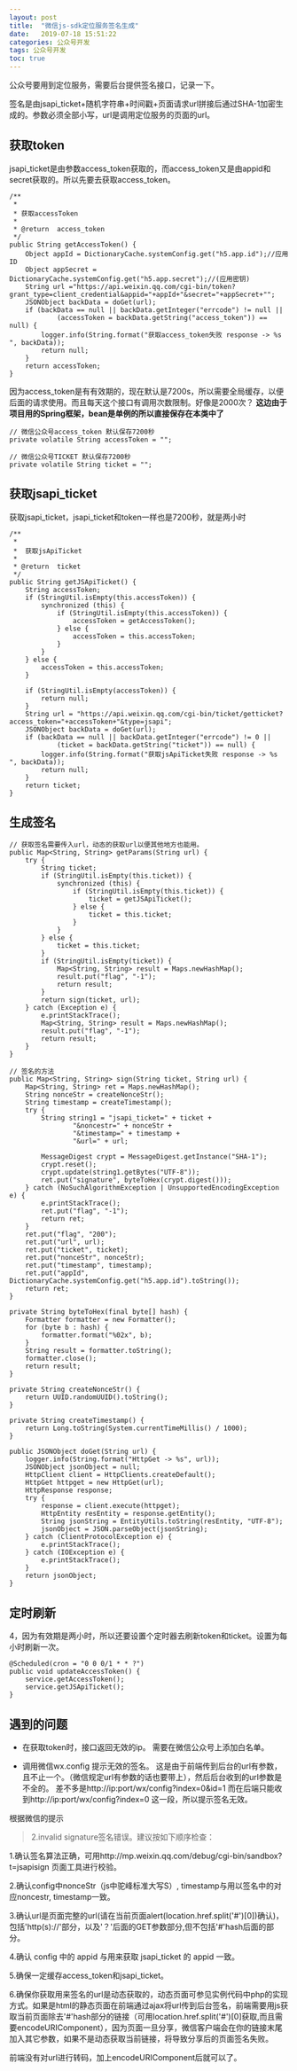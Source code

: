 ```yaml
---
layout: post
title:  "微信js-sdk定位服务签名生成"
date:   2019-07-18 15:51:22
categories: 公众号开发
tags: 公众号开发
toc: true
---
```



公众号要用到定位服务，需要后台提供签名接口，记录一下。

签名是由jsapi_ticket+随机字符串+时间戳+页面请求url拼接后通过SHA-1加密生成的。参数必须全部小写，url是调用定位服务的页面的url。

<!-- more -->


## 获取token

jsapi_ticket是由参数access_token获取的，而access_token又是由appid和secret获取的。所以先要去获取access_token。


    /**
     *
     * 获取accessToken
     *
     * @return  access_token
     */
    public String getAccessToken() {
        Object appId = DictionaryCache.systemConfig.get("h5.app.id");//应用ID
        Object appSecret = DictionaryCache.systemConfig.get("h5.app.secret");//(应用密钥)
        String url ="https://api.weixin.qq.com/cgi-bin/token?grant_type=client_credential&appid="+appId+"&secret="+appSecret+"";
        JSONObject backData = doGet(url);
        if (backData == null || backData.getInteger("errcode") != null || 
				(accessToken = backData.getString("access_token")) == null) {
            logger.info(String.format("获取access_token失败 response -> %s   ", backData));
            return null;
        }
        return accessToken;
    }
	
	
因为access_token是有有效期的，现在默认是7200s，所以需要全局缓存，以便后面的请求使用。而且每天这个接口有调用次数限制。好像是2000次？
**这边由于项目用的Spring框架，bean是单例的所以直接保存在本类中了**

	// 微信公众号access_token 默认保存7200秒
    private volatile String accessToken = "";
	
	// 微信公众号TICKET 默认保存7200秒
    private volatile String ticket = "";


## 获取jsapi_ticket

获取jsapi_ticket，jsapi_ticket和token一样也是7200秒，就是两小时

    /**
     *
     *  获取jsApiTicket
     *
     * @return  ticket
     */
    public String getJSApiTicket() {
        String accessToken;
        if (StringUtil.isEmpty(this.accessToken)) {
            synchronized (this) {
                if (StringUtil.isEmpty(this.accessToken)) {
                    accessToken = getAccessToken();
                } else {
                    accessToken = this.accessToken;
                }
            }
        } else {
            accessToken = this.accessToken;
        }

        if (StringUtil.isEmpty(accessToken)) {
            return null;
        }
        String url = "https://api.weixin.qq.com/cgi-bin/ticket/getticket?access_token="+accessToken+"&type=jsapi";
        JSONObject backData = doGet(url);
        if (backData == null || backData.getInteger("errcode") != 0 || 
				(ticket = backData.getString("ticket")) == null) {
            logger.info(String.format("获取jsApiTicket失败 response -> %s   ", backData));
            return null;
        }
        return ticket;
    }
	

## 生成签名

	// 获取签名需要传入url，动态的获取url以便其他地方也能用。
    public Map<String, String> getParams(String url) {
        try {
            String ticket;
            if (StringUtil.isEmpty(this.ticket)) {
                synchronized (this) {
                    if (StringUtil.isEmpty(this.ticket)) {
                        ticket = getJSApiTicket();
                    } else {
                        ticket = this.ticket;
                    }
                }
            } else {
                ticket = this.ticket;
            }
            if (StringUtil.isEmpty(ticket)) {
                Map<String, String> result = Maps.newHashMap();
                result.put("flag", "-1");
                return result;
            }
            return sign(ticket, url);
        } catch (Exception e) {
            e.printStackTrace();
            Map<String, String> result = Maps.newHashMap();
            result.put("flag", "-1");
            return result;
        }
    }

	// 签名的方法
    public Map<String, String> sign(String ticket, String url) {
        Map<String, String> ret = Maps.newHashMap();
        String nonceStr = createNonceStr();
        String timestamp = createTimestamp();
        try {
            String string1 = "jsapi_ticket=" + ticket +
                    "&noncestr=" + nonceStr +
                    "&timestamp=" + timestamp +
                    "&url=" + url;

            MessageDigest crypt = MessageDigest.getInstance("SHA-1");
            crypt.reset();
            crypt.update(string1.getBytes("UTF-8"));
            ret.put("signature", byteToHex(crypt.digest()));
        } catch (NoSuchAlgorithmException | UnsupportedEncodingException e) {
            e.printStackTrace();
            ret.put("flag", "-1");
            return ret;
        }
        ret.put("flag", "200");
        ret.put("url", url);
        ret.put("ticket", ticket);
        ret.put("nonceStr", nonceStr);
        ret.put("timestamp", timestamp);
        ret.put("appId", DictionaryCache.systemConfig.get("h5.app.id").toString());
        return ret;
    }

    private String byteToHex(final byte[] hash) {
        Formatter formatter = new Formatter();
        for (byte b : hash) {
            formatter.format("%02x", b);
        }
        String result = formatter.toString();
        formatter.close();
        return result;
    }

    private String createNonceStr() {
        return UUID.randomUUID().toString();
    }

    private String createTimestamp() {
        return Long.toString(System.currentTimeMillis() / 1000);
    }
	
	public JSONObject doGet(String url) {
        logger.info(String.format("HttpGet -> %s", url));
        JSONObject jsonObject = null;
        HttpClient client = HttpClients.createDefault();
        HttpGet httpget = new HttpGet(url);
        HttpResponse response;
        try {
            response = client.execute(httpget);
            HttpEntity resEntity = response.getEntity();
            String jsonString = EntityUtils.toString(resEntity, "UTF-8");
            jsonObject = JSON.parseObject(jsonString);
        } catch (ClientProtocolException e) {
            e.printStackTrace();
        } catch (IOException e) {
            e.printStackTrace();
        }
        return jsonObject;
    }
	
## 定时刷新	
4，因为有效期是两小时，所以还要设置个定时器去刷新token和ticket。设置为每小时刷新一次。

	@Scheduled(cron = "0 0 0/1 * * ?")
    public void updateAccessToken() {
        service.getAccessToken();
        service.getJSApiTicket();
    }
	
	
	
## 遇到的问题
	
- 在获取token时，接口返回无效的ip。 需要在微信公众号上添加白名单。

- 调用微信wx.config 提示无效的签名。 这是由于前端传到后台的url有参数，且不止一个。（微信规定url有参数的话也要带上），然后后台收到的url参数是不全的。
差不多是http://ip:port/wx/config?index=0&id=1 而在后端只能收到http://ip:port/wx/config?index=0 这一段，所以提示签名无效。

根据微信的提示
>2.invalid signature签名错误。建议按如下顺序检查：

1.确认签名算法正确，可用http://mp.weixin.qq.com/debug/cgi-bin/sandbox?t=jsapisign 页面工具进行校验。

2.确认config中nonceStr（js中驼峰标准大写S）, timestamp与用以签名中的对应noncestr, timestamp一致。

3.确认url是页面完整的url(请在当前页面alert(location.href.split('#')[0])确认)，包括'http(s)://'部分，以及'？'后面的GET参数部分,但不包括'#'hash后面的部分。

4.确认 config 中的 appid 与用来获取 jsapi_ticket 的 appid 一致。

5.确保一定缓存access_token和jsapi_ticket。

6.确保你获取用来签名的url是动态获取的，动态页面可参见实例代码中php的实现方式。如果是html的静态页面在前端通过ajax将url传到后台签名，前端需要用js获取当前页面除去'#'hash部分的链接（可用location.href.split('#')[0]获取,而且需要encodeURIComponent），因为页面一旦分享，微信客户端会在你的链接末尾加入其它参数，如果不是动态获取当前链接，将导致分享后的页面签名失败。

前端没有对url进行转码，加上encodeURIComponent后就可以了。
